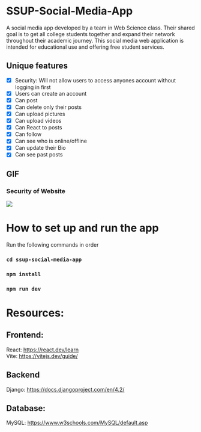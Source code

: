 # SSUP-Social-Media-App
A social media app developed by a team in Web Science class. Their shared goal is to get all college students together and expand their network throughout their academic journey. This social media web application is intended for educational use and offering free student services.
## Unique features
- [x] Security: Will not allow users to access anyones account without logging in first
- [x] Users can create an account
- [x] Can post
- [x] Can delete only their posts
- [x] Can upload pictures
- [x] Can upload videos
- [x] Can React to posts
- [x] Can follow
- [x] Can see who is online/offline
- [x] Can update their Bio
- [x] Can see past posts    
## GIF
### Security of Website
![](http://g.recordit.co/iL1YGW24yN.gif)
# How to set up and run the app
Run the following commands in order
### `cd ssup-social-media-app`
### `npm install`
### `npm run dev`

# Resources:
## Frontend:
React: https://react.dev/learn \
Vite: https://vitejs.dev/guide/

## Backend
Django: https://docs.djangoproject.com/en/4.2/

## Database:
MySQL: https://www.w3schools.com/MySQL/default.asp
